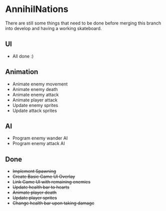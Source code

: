 # AnnihilNations

There are still some things that need to be done before merging this branch into develop and having a working skateboard.

## UI

- All done :)

## Animation

- Animate enemy movement
- Animate enemy death
- Animate enemy attack
- Animate player attack
- Update enemy sprites
- Update attack sprites

## AI

- Program enemy wander AI
- Program enemy attack AI

## Done

- ~~Implement Spawning~~
- ~~Create Basic Game UI Overlay~~
- ~~Link Game UI with remaining enemies~~
- ~~Update health bar to hearts~~
- ~~Animate player death~~
- ~~Update player sprites~~
- ~~Change health bar upon taking damage~~
